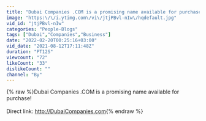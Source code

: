 ```yaml
---
title: "Dubai Companies .COM is a promising name available for purchase!"
image: "https:\/\/i.ytimg.com\/vi\/jtjPBvl-nIw\/hqdefault.jpg"
vid_id: "jtjPBvl-nIw"
categories: "People-Blogs"
tags: ["Dubai","Companies","Business"]
date: "2022-02-20T00:25:16+03:00"
vid_date: "2021-08-12T17:11:48Z"
duration: "PT12S"
viewcount: "72"
likeCount: "33"
dislikeCount: ""
channel: "By"
---
```

{% raw %}Dubai Companies .COM is a promising name available for purchase!<br /><br />Direct link: <a rel="nofollow" target="blank" href="http://DubaiCompanies.com">http://DubaiCompanies.com</a>{% endraw %}
